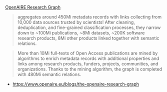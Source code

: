 [OpenAIRE Research Graph](https://beta.explore.openaire.eu/) 

> aggregates around 450Mi metadata records with links collecting from 10,000 data sources trusted by scientists! After cleaning, deduplication, and fine-grained classification processes, they narrow down to ~100Mi publications, ~8Mi datasets, ~200K software research products, 8Mi other products linked together with semantic relations.

> More than 10Mi full-texts of Open Access publications are mined by algorithms to enrich metadata records with additional properties and links among research products, funders, projects, communities, and organizations. Thanks to the mining algorithm, the graph is completed with 480Mi semantic relations.

* https://www.openaire.eu/blogs/the-openaire-research-graph